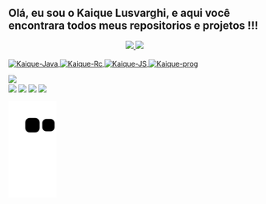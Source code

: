 
## Olá, eu sou o Kaique Lusvarghi, e aqui você encontrara todos meus repositorios e projetos !!!


<div align="center">
  <a href="https://github.com/kaiquelusvarghi">
  <img height="180em" src="https://github-readme-stats.vercel.app/api?username=kaiquelusvarghi&show_icons=true&theme=dark&include_all_commits=true&count_private=true"/>
  <img height="180em" src="https://github-readme-stats.vercel.app/api/top-langs/?username=kaiquelusvarghi&layout=compact&langs_count=7&theme=dark"/>
</div>
<div style="display: inline_block"><br>
  <img align="center" alt="Kaique-Java" height="30" width="40" src="https://cdn.jsdelivr.net/gh/devicons/devicon/icons/java/java-original.svg">
  <img align="center" alt="Kaique-Rc" height="30" width="40" src="https://cdn.jsdelivr.net/gh/devicons/devicon/icons/react/react-original-wordmark.svg">
  <img align="center" alt="Kaique-JS" height="30" width="40" src="https://cdn.jsdelivr.net/gh/devicons/devicon/icons/javascript/javascript-original.svg">
  
  <img align="center" alt="Kaique-prog" src="https://www.alura.com.br/artigos/assets/hello-world-em-varias-linguagens/imagem1.gif">
</div>

<div> 
  
<a href="https://www.instagram.com/lusvarghi_19/?next=%2F" target="_blank"><img src="https://img.shields.io/badge/-Instagram-%23E4405F?style=for-the-badge&logo=instagram&logoColor=white" target="_blank"></a> 	
<a href="https://discord.gg/BJQD2mFh" target="_blank"><img src="https://img.shields.io/badge/Discord-7289DA?style=for-the-badge&logo=discord&logoColor=white" target="_blank"></a>
<a href = "https://pt.quora.com/profile/Kaique-Lusvarghi"><img src="https://img.shields.io/badge/Quora-%23B92B27.svg?&style=for-the-badge&logo=Quora&logoColor=white" target="_blank"></a>
<a href="https://www.linkedin.com/in/kaique-lusvarghi-02a4841ba/" target="_blank"><img src="https://img.shields.io/badge/-LinkedIn-%230077B5?style=for-the-badge&logo=linkedin&logoColor=white" target="_blank"></a>
  <a href="https://www.whatsapp.com/13996943730/" target="_blank"><img src="https://img.shields.io/badge/WhatsApp-25D366?style=for-the-badge&logo=whatsapp&logoColor=white" target="_blank"></a>
 
  ![Snake animation](https://github.com/KaiqueLusvarghi/KaiqueLusvarghi/blob/output/github-contribution-grid-snake.svg)
 
</div>
